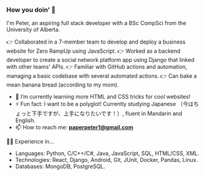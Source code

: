 ### How you doin' 👋
I'm Peter, an aspiring full stack developer with a BSc CompSci from the University of Alberta. 

👉 Collaborated in a 7-member team to develop and deploy a business website for Zero RampUp using JavaScript.
👉 Worked as a backend developer to create a social network platform app using Django that linked with other teams' APIs.
👉 Familiar with GitHub actions and automation, managing a basic codebase with several automated actions.
👉 Can bake a mean banana bread (according to my mom).

- 🌱 I’m currently learning more HTML and CSS tricks for cool websites!
- ⚡ Fun fact: I want to be a polyglot! Currently studying Japanese （今はちょっと下手ですが、上手になりたいです！）, fluent in Mandarin and English.
- 📫 How to reach me: **paperpeter1@gmail.com**

🧑‍💻 Experience in...
  -	Languages: Python, C/C++/C#, Java, JavaScript, SQL, HTML/CSS, XML.
  -	Technologies: React, Django, Android, Git, JUnit, Docker, Pandas, Linux.
  -	Databases: MongoDB, PostgreSQL.

<!--
**riceboypeter/riceboypeter** is a ✨ _special_ ✨ repository because its `README.md` (this file) appears on your GitHub profile.

Here are some ideas to get you started:

- 🔭 I’m currently working on ...
- 🌱 I’m currently learning more web design!
- 👯 I’m looking to collaborate on ...
- 🤔 I’m looking for help with ...
- 💬 Ask me about ...
- 📫 How to reach me: ...
- 😄 Pronouns: ...
- ⚡ Fun fact: I want to be a polyglot! Currently studying Japanese, fluent in Mandarin and English
-->

